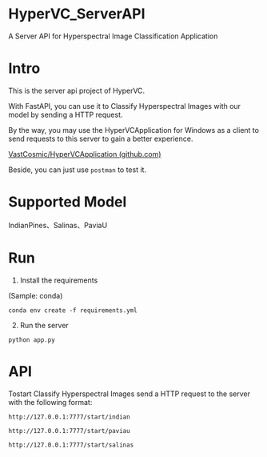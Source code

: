 # HyperVC_ServerAPI

A Server API for Hyperspectral Image Classification Application

# Intro

This is the server api project of HyperVC.

With FastAPI, you can use it to Classify Hyperspectral Images with our model by sending a HTTP request.

By the way, you may use the HyperVCApplication for Windows as a client to send requests to this server to gain a better experience.

[VastCosmic/HyperVCApplication (github.com)](https://github.com/VastCosmic/HyperVCApplication)

Beside, you can just use `postman` to test it.


# Supported Model

IndianPines、Salinas、PaviaU

# Run

1. Install the requirements

(Sample: conda)

`conda env create -f requirements.yml`

2. Run the server

`python app.py`

# API
Tostart Classify Hyperspectral Images send a HTTP request to the server with the following format:

`http://127.0.0.1:7777/start/indian`

`http://127.0.0.1:7777/start/paviau`

`http://127.0.0.1:7777/start/salinas`

